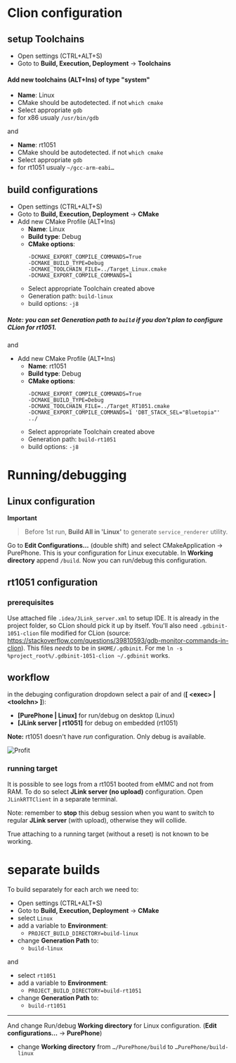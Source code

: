 # Clion configuration
## setup Toolchains
- Open settings (CTRL+ALT+S)
- Goto to **Build, Execution, Deployment** → **Toolchains**
#### Add new toolchains (ALT+Ins) of type "system"
 - **Name**: Linux
 - CMake should be autodetected. if not `which cmake`
 - Select appropriate `gdb`
 - for x86 usualy `/usr/bin/gdb`
 
 and
 - **Name**: rt1051
 - CMake should be autodetected. if not `which cmake`
 - Select appropriate `gdb`
 - for rt1051 usualy `~/gcc-arm-eabi…`

## build configurations
- Open settings (CTRL+ALT+S)
- Goto to **Build, Execution, Deployment** → **CMake**
- Add new CMake Profile (ALT+Ins)
  - **Name**: Linux
  - **Build type**: Debug
  - **CMake options**:
    ```
    -DCMAKE_EXPORT_COMPILE_COMMANDS=True
    -DCMAKE_BUILD_TYPE=Debug
    -DCMAKE_TOOLCHAIN_FILE=../Target_Linux.cmake 
    -DCMAKE_EXPORT_COMPILE_COMMANDS=1
    ```
  - Select appropriate Toolchain created above
  - Generation path: `build-linux`
  - build options: `-j8`

##### Note: you can set Generation path to `build` if you don't plan to configure CLion for rt1051.

and

- Add new CMake Profile (ALT+Ins)
  - **Name**: rt1051
  - **Build type**: Debug
  - **CMake options**:
    ```
    -DCMAKE_EXPORT_COMPILE_COMMANDS=True
    -DCMAKE_BUILD_TYPE=Debug
    -DCMAKE_TOOLCHAIN_FILE=../Target_RT1051.cmake
    -DCMAKE_EXPORT_COMPILE_COMMANDS=1 'DBT_STACK_SEL="Bluetopia"' ../
    ```
  - Select appropriate Toolchain created above
  - Generation path: `build-rt1051`
  - build options: `-j8`

# Running/debugging
## Linux configuration
**Important**
> Before 1st run, **Build All in 'Linux'** to generate `service_renderer` utility.

Go to **Edit Configurations…** (double shift) and select CMakeApplication → PurePhone. This is your configuration for Linux executable.
In **Working directory** append `/build`.
Now you can run/debug this configuration.

## rt1051 configuration
### prerequisites
Use attached file `.idea/JLink_server.xml` to setup IDE. It is already in the project folder, so CLion should pick it up by itself.
You'll also need `.gdbinit-1051-clion` file modified for CLion (source: https://stackoverflow.com/questions/39810593/gdb-monitor-commands-in-clion).
This files *needs* to be in `$HOME/.gdbinit`. 
For me `ln -s %project_root%/.gdbinit-1051-clion ~/.gdbinit` works.

## workflow
in the debuging configuration dropdown select a pair of **<exec>** and **<toolchn>** (**[ \<exec\> | \<toolchn\> \]**):
- **\[PurePhone | Linux\]** for run/debug on desktop (Linux)
- **\[JLink server | rt1051\]** for debug on embedded (rt1051)

**Note:** rt1051 doesn't have *run* configuration. Only debug is available.

![Profit](https://user-images.githubusercontent.com/56958031/71167426-f28ac780-2254-11ea-8efb-8375fb004004.png)

### running target
It is possible to see logs from a rt1051 booted from eMMC and not from RAM. 
To do so select **JLink server (no upload)** configuration.
Open `JLinkRTTClient` in a separate terminal.

Note: remember to **stop** this debug session when you want to switch to regular **JLink server** (with upload), otherwise they will collide.

True attaching to a running target (without a reset) is not known to be working.

# separate builds
To build separately for each arch we need to:
- Open settings (CTRL+ALT+S)
- Goto to **Build, Execution, Deployment** → **CMake**
- select `Linux`
- add a variable to **Environment**:
    - `PROJECT_BUILD_DIRECTORY=build-linux`
- change **Generation Path** to:
    - `build-linux`
    
and 

- select `rt1051`
- add a variable to **Environment**:
    - `PROJECT_BUILD_DIRECTORY=build-rt1051`
- change **Generation Path** to:
    - `build-rt1051`

---
And change Run/debug **Working directory** for Linux configuration. (**Edit configurations…** → **PurePhone**)
- change **Working directory** from `…/PurePhone/build` to `…PurePhone/build-linux`
